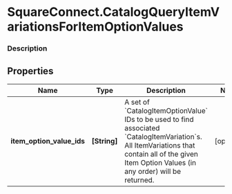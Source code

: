 # SquareConnect.CatalogQueryItemVariationsForItemOptionValues

### Description



## Properties
Name | Type | Description | Notes
------------ | ------------- | ------------- | -------------
**item_option_value_ids** | **[String]** | A set of &#x60;CatalogItemOptionValue&#x60; IDs to be used to find associated &#x60;CatalogItemVariation&#x60;s. All ItemVariations that contain all of the given Item Option Values (in any order) will be returned. | [optional] 


